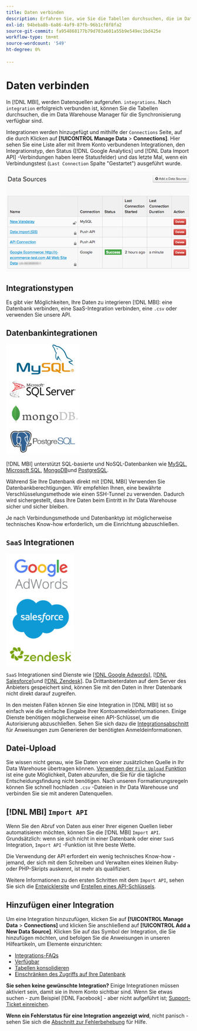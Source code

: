 ```yaml
---
title: Daten verbinden
description: Erfahren Sie, wie Sie die Tabellen durchsuchen, die im Data Warehouse Manager für die Synchronisierung verfügbar sind.
exl-id: 94beba8b-6a86-4af9-87fb-96b1cf8f8fa2
source-git-commit: fa954868177b79d703a601a55b9e549ec1bd425e
workflow-type: tm+mt
source-wordcount: '549'
ht-degree: 0%

---
```


# Daten verbinden

In [!DNL MBI], werden Datenquellen aufgerufen. `integrations`. Nach `integration` erfolgreich verbunden ist, können Sie die Tabellen durchsuchen, die im Data Warehouse Manager für die Synchronisierung verfügbar sind.

Integrationen werden hinzugefügt und mithilfe der `Connections` Seite, auf die durch Klicken auf **[!UICONTROL Manage Data** > **Connections]**. Hier sehen Sie eine Liste aller mit Ihrem Konto verbundenen Integrationen, den Integrationstyp, den Status ([!DNL Google Analytics] und [!DNL Data Import API] -Verbindungen haben leere Statusfelder) und das letzte Mal, wenn ein Verbindungstest (`Last Connection` Spalte &quot;Gestartet&quot;) ausgeführt wurde.

![data\_sources\_table.png](../../../assets/Data_Sources_Table.png)

## Integrationstypen

Es gibt vier Möglichkeiten, Ihre Daten zu integrieren [!DNL MBI]: eine Datenbank verbinden, eine SaaS-Integration verbinden, eine `.csv` oder verwenden Sie unsere API.

## Datenbankintegrationen

![Database\_icons.jpg](../../../assets/Database_icons.jpg)

[!DNL MBI] unterstützt SQL-basierte und NoSQL-Datenbanken wie [MySQL](../../importing-data/integrations/mysql-via-ssh-tunnel.md), [Microsoft SQL](../integrations/microsoft-sql-server.md), [MongoDB](../integrations/mongodb-via-ssh-tunnel.md)und [PostgreSQL](../integrations/postgresql.md).

Während Sie Ihre Datenbank direkt mit [!DNL MBI] Verwenden Sie Datenbankberechtigungen. Wir empfehlen Ihnen, eine bewährte Verschlüsselungsmethode wie einen SSH-Tunnel zu verwenden. Dadurch wird sichergestellt, dass Ihre Daten beim Eintritt in Ihr Data Warehouse sicher und sicher bleiben.

Je nach Verbindungsmethode und Datenbanktyp ist möglicherweise technisches Know-how erforderlich, um die Einrichtung abzuschließen.

## `SaaS` Integrationen

![](../../../assets/SaaS_icons.jpg)

`SaaS` Integrationen sind Dienste wie [[!DNL Google Adwords]](../integrations/google-adwords.md), [[!DNL Salesforce]](../integrations/salesforce.md)und [[!DNL Zendesk]](../integrations/zendesk.md). Da Drittanbieterdaten auf dem Server des Anbieters gespeichert sind, können Sie mit den Daten in Ihrer Datenbank nicht direkt darauf zugreifen.

In den meisten Fällen können Sie eine Integration in [!DNL MBI] ist so einfach wie die einfache Eingabe Ihrer Kontoanmeldeinformationen. Einige Dienste benötigen möglicherweise einen API-Schlüssel, um die Autorisierung abzuschließen. Sehen Sie sich dazu die [Integrationsabschnitt](../integrations/integrations.md) für Anweisungen zum Generieren der benötigten Anmeldeinformationen.

## Datei-Upload

Sie wissen nicht genau, wie Sie Daten von einer zusätzlichen Quelle in Ihr Data Warehouse übertragen können. [Verwenden der `File Upload` Funktion](../connecting-data/using-file-uploader.md) ist eine gute Möglichkeit, Daten abzurufen, die Sie für die tägliche Entscheidungsfindung nicht benötigen. Nach unseren Formatierungsregeln können Sie schnell hochladen `.csv` -Dateien in Ihr Data Warehouse und verbinden Sie sie mit anderen Datenquellen.

## [!DNL MBI] `Import API`

Wenn Sie den Abruf von Daten aus einer Ihrer eigenen Quellen lieber automatisieren möchten, können Sie die [!DNL MBI] `Import API`. Grundsätzlich: wenn sie sich nicht in einer Datenbank oder einer `SaaS` Integration, `Import API` -Funktion ist Ihre beste Wette.

Die Verwendung der API erfordert ein wenig technisches Know-how - jemand, der sich mit dem Schreiben und Verwalten eines kleinen Ruby- oder PHP-Skripts auskennt, ist mehr als qualifiziert.

Weitere Informationen zu den ersten Schritten mit dem `Import API`, sehen Sie sich die [Entwicklersite](https://developer.adobe.com/commerce/services/reporting/) und [Erstellen eines API-Schlüssels](https://developer.adobe.com/commerce/services/reporting/import-api/).

## Hinzufügen einer Integration

Um eine Integration hinzuzufügen, klicken Sie auf **[!UICONTROL Manage Data** > **Connections]** und klicken Sie anschließend auf **[!UICONTROL Add a New Data Source]**. Klicken Sie auf das Symbol der Integration, die Sie hinzufügen möchten, und befolgen Sie die Anweisungen in unseren Hilfeartikeln, um Elemente einzurichten:

* [Integrations-FAQs](https://support.magento.com/hc/en-us/sections/360003161871-Integration-FAQ)
* [Verfügbar ](../integrations/integrations.md)
* [Tabellen konsolidieren](../../../best-practices/consolidating-your-tables.md)
* [Einschränken des Zugriffs auf Ihre Datenbank](../../../administrator/account-management/restrict-db-access.md)

**Sie sehen keine gewünschte Integration?** Einige Integrationen müssen aktiviert sein, damit sie in Ihrem Konto sichtbar sind. Wenn Sie etwas suchen - zum Beispiel [!DNL Facebook] - aber nicht aufgeführt ist; [Support-Ticket einreichen](https://experienceleague.adobe.com/docs/commerce-knowledge-base/kb/troubleshooting/miscellaneous/mbi-service-policies.html?lang=en).

**Wenn ein Fehlerstatus für eine Integration angezeigt wird**, nicht panisch - sehen Sie sich die [Abschnitt zur Fehlerbehebung](https://support.magento.com/hc/en-us/sections/360003078151) für Hilfe.
